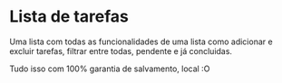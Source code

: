 # Lista de tarefas

Uma lista com todas as funcionalidades de uma lista como adicionar e excluir tarefas, filtrar entre todas, pendente e já concluidas.

Tudo isso com 100% garantia de salvamento, local :O